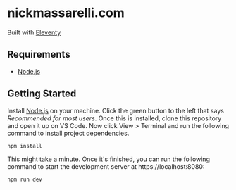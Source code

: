 # nickmassarelli.com

Built with [Eleventy](https://www.11ty.dev/)

## Requirements

- [Node.js](https://nodejs.org/en/)

## Getting Started

Install [Node.js](https://nodejs.org/en/) on your machine. Click the green button to the left that says _Recommended for most users_. Once this is installed, clone this repository and open it up on VS Code. Now click View > Terminal and run the following command to install project dependencies.

```
npm install
```

This might take a minute. Once it's finished, you can run the following command to start the development server at https://localhost:8080:

```
npm run dev
```
